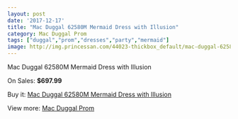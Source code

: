 ```yaml
---
layout: post
date: '2017-12-17'
title: "Mac Duggal 62580M Mermaid Dress with Illusion"
category: Mac Duggal Prom
tags: ["duggal","prom","dresses","party","mermaid"]
image: http://img.princessan.com/44023-thickbox_default/mac-duggal-62580m-mermaid-dress-with-illusion.jpg
---
```

Mac Duggal 62580M Mermaid Dress with Illusion

On Sales: **$697.99**
<a href="https://www.princessan.com/en/mac-duggal-prom/20471-mac-duggal-62580m-mermaid-dress-with-illusion.html"><amp-img layout="responsive" width="600" height="600" src="//img.princessan.com/44023-thickbox_default/mac-duggal-62580m-mermaid-dress-with-illusion.jpg" alt="Mac Duggal 62580M Mermaid Dress with Illusion 0" /></a>
<a href="https://www.princessan.com/en/mac-duggal-prom/20471-mac-duggal-62580m-mermaid-dress-with-illusion.html"><amp-img layout="responsive" width="600" height="600" src="//img.princessan.com/44025-thickbox_default/mac-duggal-62580m-mermaid-dress-with-illusion.jpg" alt="Mac Duggal 62580M Mermaid Dress with Illusion 1" /></a>
<a href="https://www.princessan.com/en/mac-duggal-prom/20471-mac-duggal-62580m-mermaid-dress-with-illusion.html"><amp-img layout="responsive" width="600" height="600" src="//img.princessan.com/44024-thickbox_default/mac-duggal-62580m-mermaid-dress-with-illusion.jpg" alt="Mac Duggal 62580M Mermaid Dress with Illusion 2" /></a>

Buy it: [Mac Duggal 62580M Mermaid Dress with Illusion](https://www.princessan.com/en/mac-duggal-prom/20471-mac-duggal-62580m-mermaid-dress-with-illusion.html "Mac Duggal 62580M Mermaid Dress with Illusion")

View more: [Mac Duggal Prom](https://www.princessan.com/en/42-mac-duggal-prom "Mac Duggal Prom")